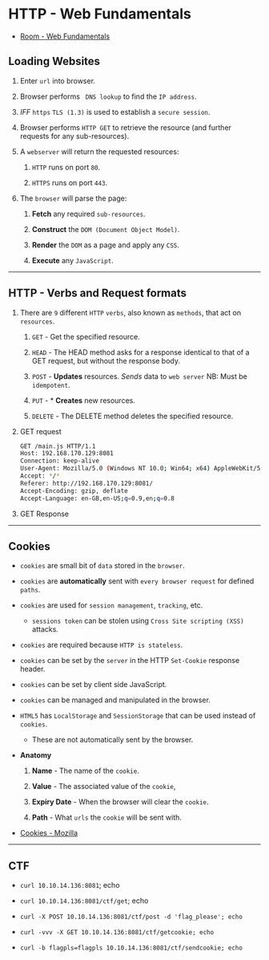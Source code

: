 # HTTP - Web Fundamentals

* [Room - Web Fundamentals](https://tryhackme.com/room/webfundamentals)

## Loading Websites

1. Enter `url` into browser.

2. Browser performs ` DNS lookup` to find the `IP address`.

3. _IFF_ `https` `TLS (1.3)` is used to establish a `secure session`.

3. Browser performs `HTTP GET` to retrieve the resource (and further requests for any sub-resources).

4. A `webserver` will return the requested resources:

    1. `HTTP` runs on port `80`.
    
    2. `HTTPS` runs on port `443`.

5. The `browser` will parse the page:

    1. __Fetch__ any required `sub-resources`.

    2. __Construct__ the `DOM (Document Object Model)`.

    3. __Render__ the `DOM` as a page and apply any `CSS`.

    4. __Execute__ any `JavaScript`.



---

## HTTP - Verbs and Request formats

1. There are `9` different `HTTP` `verbs`, also known as `methods`, that act on `resources`.


    1. `GET` - Get the specified resource.

    2. `HEAD` - The HEAD method asks for a response identical to that of a GET request, but without the response body.

    3. `POST` -  __Updates__ resources. _Sends_ data to `web server` NB: Must be `idempotent`.

    4. `PUT` - * __Creates__ new resources.

    5. `DELETE` - The DELETE method deletes the specified resource.

2. GET request

    ```bash
    GET /main.js HTTP/1.1
    Host: 192.168.170.129:8081
    Connection: keep-alive
    User-Agent: Mozilla/5.0 (Windows NT 10.0; Win64; x64) AppleWebKit/537.36 (KHTML, like Gecko) Chrome/80.0.3987.122 Safari/537.36
    Accept: */*
    Referer: http://192.168.170.129:8081/
    Accept-Encoding: gzip, deflate
    Accept-Language: en-GB,en-US;q=0.9,en;q=0.8
    ```

3. GET Response



---

## Cookies

* `cookies` are small bit of `data` stored in the `browser`.

* `cookies` are __automatically__ sent with `every browser request` for defined `paths`.

* `cookies` are used for `session management`, `tracking`, etc.

    * `sessions token` can be stolen using `Cross Site scripting (XSS)` attacks.

* `cookies` are required because `HTTP is stateless`.

* `cookies` can be set by the `server` in the HTTP `Set-Cookie` response header.

* `cookies` can be set by client side JavaScript.

* `cookies` can be managed and manipulated in the browser.

* `HTML5` has `LocalStorage` and `SessionStorage` that can be used instead of `cookies`.

    * These are not automatically sent by the browser.

* __Anatomy__

    1. __Name__ - The name of the `cookie`.

    2. __Value__ - The associated value of the `cookie`,

    3. __Expiry Date__ - When the browser will clear the `cookie`.

    4. __Path__ - What `urls` the `cookie` will be sent with.

* [Cookies - Mozilla](https://developer.mozilla.org/en-US/docs/Web/HTTP/Cookies)

---

## CTF

* `curl 10.10.14.136:8081`; echo

* `curl 10.10.14.136:8081/ctf/get`; echo

* `curl -X POST 10.10.14.136:8081/ctf/post -d 'flag_please'; echo`

* `curl -vvv -X GET 10.10.14.136:8081/ctf/getcookie; echo`

* `curl -b flagpls=flagpls 10.10.14.136:8081/ctf/sendcookie; echo`




